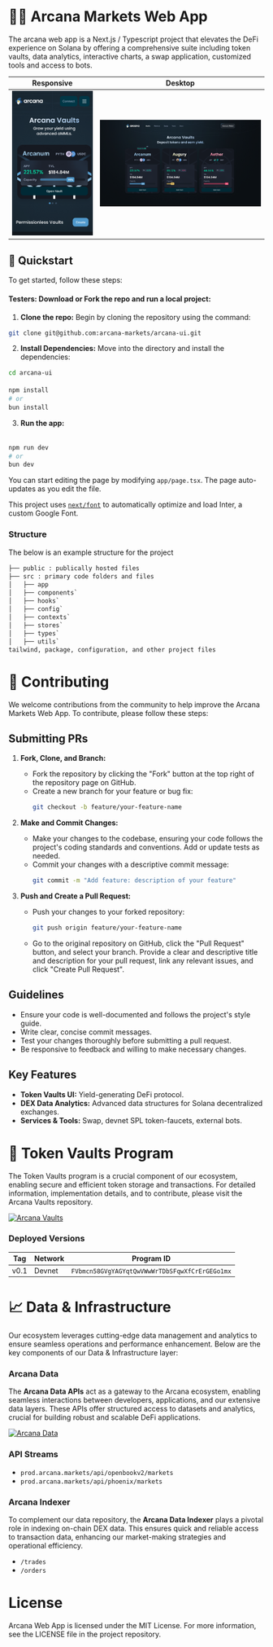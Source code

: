 # 🧙‍♂️ Arcana Markets Web App

The arcana web app is a Next.js / Typescript project that elevates the DeFi experience on Solana by offering a comprehensive suite including token vaults, data analytics, interactive charts, a swap application, customized tools and access to bots.

Responsive                     |  Desktop
:-------------------------:|:-------------------------:
![](arcana-ui-mobile.png)  |  ![](arcana-ui-desktop.png)

## 🚀 Quickstart

To get started, follow these steps:

#### **Testers:** Download or Fork the repo and run a local project:
1. **Clone the repo:** Begin by cloning the repository using the command:

```bash
git clone git@github.com:arcana-markets/arcana-ui.git
```

2. **Install Dependencies:** Move into the directory and install the dependencies:

```bash
cd arcana-ui

npm install 
# or
bun install
```

3. **Run the app:**

```bash

npm run dev
# or
bun dev
```

You can start editing the page by modifying `app/page.tsx`. The page auto-updates as you edit the file.

This project uses [`next/font`](https://nextjs.org/docs/basic-features/font-optimization) to automatically optimize and load Inter, a custom Google Font.
 
### Structure

The below is an example structure for the project
 
```
├── public : publically hosted files
├── src : primary code folders and files 
│   ├── app
│   ├── components`
│   ├── hooks` 
│   ├── config` 
│   ├── contexts`
│   ├── stores`
│   ├── types` 
│   ├── utils` 
tailwind, package, configuration, and other project files
```

# 🤝 Contributing

We welcome contributions from the community to help improve the Arcana Markets Web App. To contribute, please follow these steps:

## Submitting PRs

1. **Fork, Clone, and Branch:**
   - Fork the repository by clicking the "Fork" button at the top right of the repository page on GitHub.
   - Create a new branch for your feature or bug fix:
     ```bash
     git checkout -b feature/your-feature-name
     ```

2. **Make and Commit Changes:**
   - Make your changes to the codebase, ensuring your code follows the project's coding standards and conventions. Add or update tests as needed.
   - Commit your changes with a descriptive commit message:
     ```bash
     git commit -m "Add feature: description of your feature"
     ```

3. **Push and Create a Pull Request:**
   - Push your changes to your forked repository:
     ```bash
     git push origin feature/your-feature-name
     ```
   - Go to the original repository on GitHub, click the "Pull Request" button, and select your branch. Provide a clear and descriptive title and description for your pull request, link any relevant issues, and click "Create Pull Request".

## Guidelines

- Ensure your code is well-documented and follows the project's style guide.
- Write clear, concise commit messages.
- Test your changes thoroughly before submitting a pull request.
- Be responsive to feedback and willing to make necessary changes.
     
## Key Features

- **Token Vaults UI:** Yield-generating DeFi protocol.
- **DEX Data Analytics:** Advanced data structures for Solana decentralized exchanges.
- **Services & Tools:** Swap, devnet SPL token-faucets, external bots.


# 🏦 Token Vaults Program

The Token Vaults program is a crucial component of our ecosystem, enabling secure and efficient token storage and transactions. For detailed information, implementation details, and to contribute, please visit the Arcana Vaults repository.

<a href="https://github.com/arcana-markets/arcana-vaults">
  <img src="https://img.shields.io/badge/Arcana-Vaults-blue" alt="Arcana Vaults" style="height: 30px;"/>
</a>

### Deployed Versions

| Tag  | Network | Program ID                                  |
| ---- | ------- | ------------------------------------------- |
| v0.1 | Devnet  | `FVbmcn58GVgYAGYqtQwVWwWrTDbSFqwXfCrErGEGo1mx` |

# 📈 Data & Infrastructure

Our ecosystem leverages cutting-edge data management and analytics to ensure seamless operations and performance enhancement. Below are the key components of our Data & Infrastructure layer:

### Arcana Data

The **Arcana Data APIs** act as a gateway to the Arcana ecosystem, enabling seamless interactions between developers, applications, and our extensive data layers. These APIs offer structured access to datasets and analytics, crucial for building robust and scalable DeFi applications.

<a href="https://github.com/arcana-markets/arcana-data">
  <img src="https://img.shields.io/badge/Arcana-Data-blue" alt="Arcana Data" style="height: 30px;"/>
</a>

### API Streams

  - `prod.arcana.markets/api/openbookv2/markets`
  - `prod.arcana.markets/api/phoenix/markets`

### Arcana Indexer

To complement our data repository, the **Arcana Data Indexer** plays a pivotal role in indexing on-chain DEX data. This ensures quick and reliable access to transaction data, enhancing our market-making strategies and operational efficiency.

  - `/trades`
  - `/orders`

# License

Arcana Web App is licensed under the MIT License. For more information, see the LICENSE file in the project repository.

